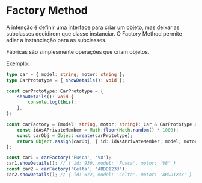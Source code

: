 # Factory Method

A intenção é definir uma interface para criar um objeto, mas deixar as subclasses decidirem que classe instanciar. O Factory Method permite adiar a instanciação para as subclasses.

Fábricas são simplesmente operações que criam objetos.

Exemplo:

```typescript
type car = { model: string; motor: string };
type CarPrototype = { showDetails(): void };

const carPrototype: CarPrototype = {
    showDetails(): void {
        console.log(this);
    },
};

const carFactory = (model: string, motor: string): Car & CarPrototype => {
    const idAsAPrivateMember = Math.floor(Math.random() * 1000);
    const carObj = Object.create(carPrototype);
    return Object.assign(carObj, { id: idAsAPrivateMember, model, motor });
};

const car1 = carFactory('Fusca', 'V8');
car1.showDetails(); // { id: 930, model: 'Fusca', motor: 'V8' }
const car2 = carFactory('Celta', 'ABDD1233');
car2.showDetails(); // { id: 672, model: 'Celta', motor: 'ABDD1233' }
```
